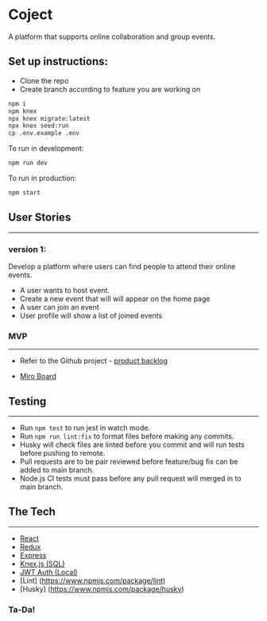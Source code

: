 # Coject

A platform that supports online collaboration and group events.

## Set up instructions:

- Clone the repo
- Create branch according to feature you are working on

```sh
npm i
npm knex
npx knex migrate:latest
npx knex seed:run
cp .env.example .env
```

To run in development:

```sh
npm run dev
```

To run in production:

```sh
npm start
```

## User Stories

---

### version 1:

Develop a platform where users can find people to attend their online events.

- A user wants to host event.
- Create a new event that will will appear on the home page
- A user can join an event
- User profile will show a list of joined events

### MVP

---

- Refer to the Github project - [product backlog](https://github.com/post-grad-beta-test/coject/projects/1)

- [Miro Board](https://miro.com/app/board/o9J_leNHzkI=/)

## Testing

---

- Run `npm test` to run jest in watch mode.
- Run `npm run lint:fix` to format files before making any commits.
- Husky will check files are linted before you commit and will run tests before pushing to remote.
- Pull requests are to be pair reviewed before feature/bug fix can be added to main branch.
- Node.js CI tests must pass before any pull request will merged in to main branch.

## The Tech

---

- [React](https://reactjs.org/docs/getting-started.html)
- [Redux](https://redux.js.org/)
- [Express](https://expressjs.com/en/api.html)
- [Knex.js (SQL)](https://knexjs.org/)
- [JWT Auth (Local)](https://jwt.io/)
- [Lint] (https://www.npmjs.com/package/lint)
- [Husky] (https://www.npmjs.com/package/husky)

### Ta-Da!
